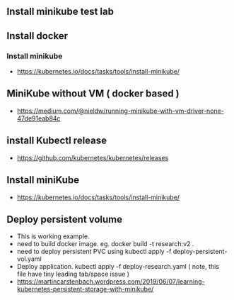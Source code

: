 ## Install minikube test lab

## Install docker

### Install minikube
* https://kubernetes.io/docs/tasks/tools/install-minikube/

## MiniKube without VM ( docker based )
* https://medium.com/@nieldw/running-minikube-with-vm-driver-none-47de91eab84c

## install Kubectl release
* https://github.com/kubernetes/kubernetes/releases

## Install miniKube 
* https://kubernetes.io/docs/tasks/tools/install-minikube/

## Deploy persistent volume
* This is working example.
* need to build docker image. eg. docker build -t research:v2 .
* need to deploy persistent PVC using kubectl apply -f deploy-persistent-vol.yaml
* Deploy application. kubectl apply -f deploy-research.yaml ( note, this file have tiny leading tab/space issue ) 
* https://martincarstenbach.wordpress.com/2019/06/07/learning-kubernetes-persistent-storage-with-minikube/ 







